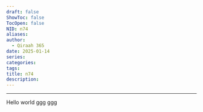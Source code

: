 ```yaml
---
draft: false
ShowToc: false
TocOpen: false
NID: n74
aliases: 
author:
  - Qiraah 365
date: 2025-01-14
series: 
categories: 
tags: 
title: n74
description:
---
```

---


Hello world
 ggg
ggg